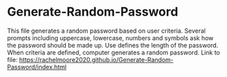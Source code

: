 # Generate-Random-Password
This file generates a random password based on user criteria.
Several prompts including uppercase, lowercase, numbers and symbols ask how the password should be made up. Use defines the length of the password. When criteria are defined, computer generates a random password.
Link to file:
https://rachelmoore2020.github.io/Generate-Random-Password/index.html





